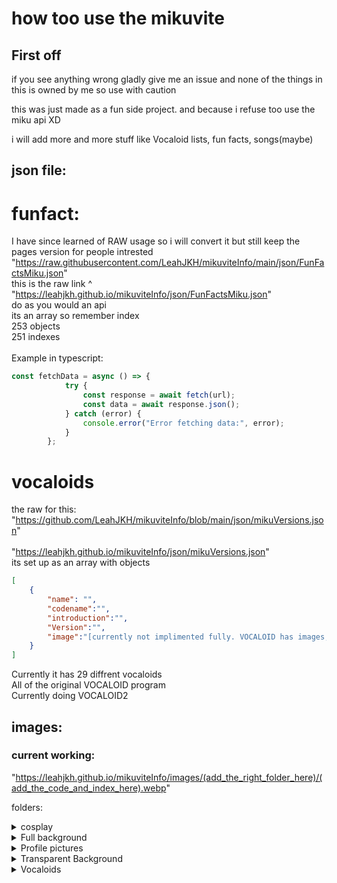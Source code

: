 # how too use the mikuvite

## First off
if you see anything wrong gladly give me an issue and none of the things in this is owned by me so use with caution <br>

this was just made as a fun side project. and because i refuse too use the miku api XD <br>

i will add more and more stuff like Vocaloid lists, fun facts, songs(maybe) <br>

## json file:
# funfact:
I have since learned of RAW usage so i will convert it but still keep the pages version for people intrested <br>
"https://raw.githubusercontent.com/LeahJKH/mikuviteInfo/main/json/FunFactsMiku.json" <br>
this is the raw link ^ 
<br>
"https://leahjkh.github.io/mikuviteInfo/json/FunFactsMiku.json" <br>
do as you would an api <br>
its an array so remember index <br>
253 objects <br>
251 indexes <br>
<br>
Example in typescript:
```ts
const fetchData = async () => {
            try {
                const response = await fetch(url);
                const data = await response.json();
            } catch (error) {
                console.error("Error fetching data:", error);
            }
        };
```
# vocaloids
the raw for this:
"https://github.com/LeahJKH/mikuviteInfo/blob/main/json/mikuVersions.json" 
<br>
<br>
"https://leahjkh.github.io/mikuviteInfo/json/mikuVersions.json" <br>
its set up as an array with objects
```json
[
    {
        "name": "",
        "codename":"",
        "introduction":"",
        "Version":"",
        "image":"[currently not implimented fully. VOCALOID has images, and some VOCALOID2 (refer too list)]"
    }
]
```
Currently it has 29 diffrent vocaloids <br>
All of the original VOCALOID program <br>
Currently doing VOCALOID2 <br>

## images:
### current working:

"https://leahjkh.github.io/mikuviteInfo/images/(add_the_right_folder_here)/(add_the_code_and_index_here).webp"

folders:
<details>
    <summary>cosplay</summary>
```txt
cosplay(file name c[index])  {
    current objects: {
        c1: 
        c2: 
    }
}
```
</details>

<details>
    <summary>Full background</summary>
```txt
fullBg(file name fb[index]) {
    current objects: {
        fb1:
        fb2:
        fb3:
        fb4:
    }
}
```
</details>

<details>
    <summary>Profile pictures</summary>
```txt
pfp(file name pfp[index]) {
    current objects: {
        pfp1:
        pfp2:
        pfp3:
        pfp4:
        pfp5:
        pfp6:
        pfp7:
        pfp8:
        pfp9:
        pfp10:
        pfp11:
        pfp12:
    }
}
```
</details>
<details>
    <summary>Transparent Background</summary>
```txt
TransP(file name pfp[index]) {
    current objects: {
        tp1:
        tp2:
        tp3:
        tp4:
    }
}
```
</details>
<details>
    <summary>Vocaloids</summary>
```js
vocaloids(file name pfp[index]) {
    current objects: {
        vo1: Kaito v1
        vo2: kaito v3
        vo3: meiko v1
        vo4: meiko v3
        vo5: Miriam
        vo6: Leon
        vo7: Lola
        vo8: Sweet ANN Standard
        vo9: Sweet ANN Taiwanese
        vo10: Hatsune Miku v2
        vo11: Hatsune Miku v3
        vo12: Hatsune Miku v4
        vo13: Prima Standard
        vo14: Prima Taiwanese
        vo15: kagamine rin act 1
        vo16: kagamine rin act 2
        vo17: kagamine rin append
        vo18: kagamine len act 1
        vo19: kagamine len act 2
        vo20: kagamine len append
        vo21: Camui Gackpo V2
        vo22: SONiKA Standard
        vo23: SONiKA Debute
        vo24: SONiKA Chinese
        vo25: SONiKA Taiwanese
        vo26: SONiKA V4 concept
        vo27: SF-A2 codename miki
        vo28: kaai yuki
        vo29: Hiyama Kiyoteru Default
        vo30: Hiyama Kiyoteru ICE MOUNTAIN 
        vo31: BIG AL V2 Default
        vo32: BIG AL V2 Taiwanese
        vo33: BIG AL Debute
        vo34: Tonio V2 Default
        vo35: Tonio V2 Taiwanese
    }
}
```
</details>
